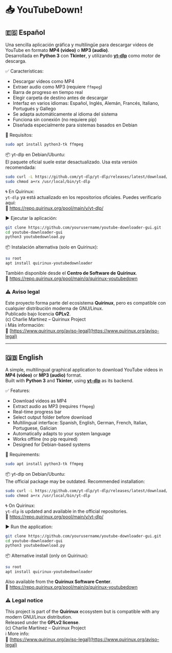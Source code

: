 # 📥 YouTubeDown!

## 🇪🇸 Español  
Una sencilla aplicación gráfica y multilingüe para descargar videos de YouTube en formato **MP4 (video)** o **MP3 (audio)**.  
Desarrollada en **Python 3** con **Tkinter**, y utilizando **[yt-dlp](https://github.com/yt-dlp/yt-dlp)** como motor de descarga.

✅ Características:

- Descargar vídeos como MP4  
- Extraer audio como MP3 (requiere `ffmpeg`)  
- Barra de progreso en tiempo real  
- Elegir carpeta de destino antes de descargar  
- Interfaz en varios idiomas: Español, Inglés, Alemán, Francés, Italiano, Portugués y Gallego  
- Se adapta automáticamente al idioma del sistema  
- Funciona sin conexión (no requiere pip)  
- Diseñada especialmente para sistemas basados en Debian  

🔧 Requisitos:

```bash
sudo apt install python3-tk ffmpeg
```

📦 yt-dlp en Debian/Ubuntu:  
El paquete oficial suele estar desactualizado. Usa esta versión recomendada:

```bash
sudo curl -L https://github.com/yt-dlp/yt-dlp/releases/latest/download/yt-dlp -o /usr/local/bin/yt-dlp
sudo chmod a+rx /usr/local/bin/yt-dlp
```

🌀 En Quirinux:  
`yt-dlp` ya está actualizado en los repositorios oficiales. Puedes verificarlo aquí:  
🔗 https://repo.quirinux.org/pool/main/y/yt-dlp/

▶️ Ejecutar la aplicación:

```bash
git clone https://github.com/yourusername/youtube-downloader-gui.git
cd youtube-downloader-gui
python3 youtubedownload.py
```

📦 Instalación alternativa (solo en Quirinux):

```bash
su root
apt install quirinux-youtubedownloader
```

También disponible desde el **Centro de Software de Quirinux**.  
🔗 https://repo.quirinux.org/pool/main/q/quirinux-youtubedown

### ⚠️ Aviso legal  
Este proyecto forma parte del ecosistema **Quirinux**, pero es compatible con cualquier distribución moderna de GNU/Linux.  
Publicado bajo licencia **GPLv2**.  
(c) Charlie Martínez – Quirinux Project  
ℹ️ Más información:  
🔗 [https://www.quirinux.org/aviso-legal](https://www.quirinux.org/aviso-legal)

---

## 🇬🇧 English  
A simple, multilingual graphical application to download YouTube videos in **MP4 (video)** or **MP3 (audio)** format.  
Built with **Python 3** and **Tkinter**, using **[yt-dlp](https://github.com/yt-dlp/yt-dlp)** as its backend.

✅ Features:

- Download videos as MP4  
- Extract audio as MP3 (requires `ffmpeg`)  
- Real-time progress bar  
- Select output folder before download  
- Multilingual interface: Spanish, English, German, French, Italian, Portuguese, Galician  
- Automatically adapts to your system language  
- Works offline (no pip required)  
- Designed for Debian-based systems  

🔧 Requirements:

```bash
sudo apt install python3-tk ffmpeg
```

📦 yt-dlp on Debian/Ubuntu:  
The official package may be outdated. Recommended installation:

```bash
sudo curl -L https://github.com/yt-dlp/yt-dlp/releases/latest/download/yt-dlp -o /usr/local/bin/yt-dlp
sudo chmod a+rx /usr/local/bin/yt-dlp
```

🌀 On Quirinux:  
`yt-dlp` is updated and available in the official repositories.  
🔗 https://repo.quirinux.org/pool/main/y/yt-dlp/

▶️ Run the application:

```bash
git clone https://github.com/yourusername/youtube-downloader-gui.git
cd youtube-downloader-gui
python3 youtubedownload.py
```

📦 Alternative install (only on Quirinux):

```bash
su root
apt install quirinux-youtubedownloader
```

Also available from the **Quirinux Software Center**.  
🔗 https://repo.quirinux.org/pool/main/q/quirinux-youtubedown

### ⚠️ Legal notice  
This project is part of the **Quirinux** ecosystem but is compatible with any modern GNU/Linux distribution.  
Released under the **GPLv2 license**.  
(c) Charlie Martínez – Quirinux Project  
ℹ️ More info:  
🔗 [https://www.quirinux.org/aviso-legal](https://www.quirinux.org/aviso-legal)
